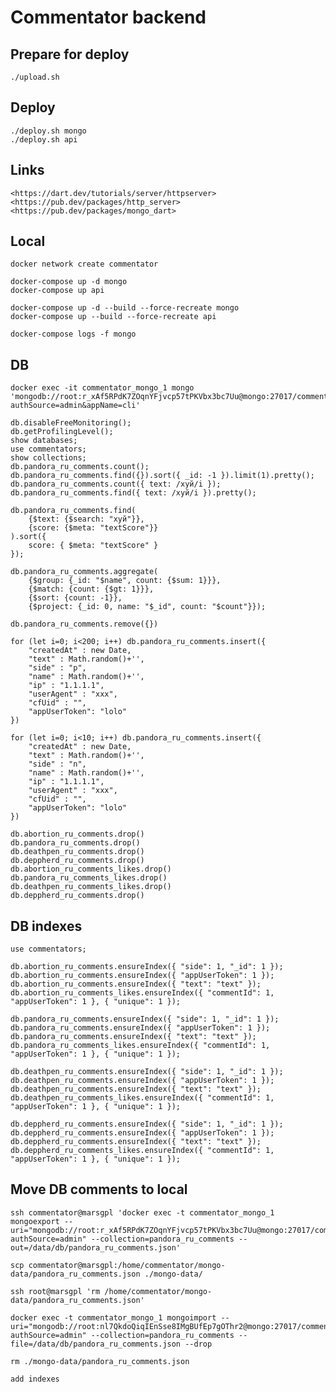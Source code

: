 # Commentator backend

## Prepare for deploy

    ./upload.sh

## Deploy

    ./deploy.sh mongo
    ./deploy.sh api

## Links

    <https://dart.dev/tutorials/server/httpserver>
    <https://pub.dev/packages/http_server>
    <https://pub.dev/packages/mongo_dart>

## Local

    docker network create commentator

    docker-compose up -d mongo
    docker-compose up api

    docker-compose up -d --build --force-recreate mongo
    docker-compose up --build --force-recreate api

    docker-compose logs -f mongo

## DB

    docker exec -it commentator_mongo_1 mongo 'mongodb://root:r_xAf5RPdK7ZOqnYFjvcp57tPKVbx3bc7Uu@mongo:27017/commentators?authSource=admin&appName=cli'

    db.disableFreeMonitoring();
    db.getProfilingLevel();
    show databases;
    use commentators;
    show collections;
    db.pandora_ru_comments.count();
    db.pandora_ru_comments.find({}).sort({ _id: -1 }).limit(1).pretty();
    db.pandora_ru_comments.count({ text: /хуй/i });
    db.pandora_ru_comments.find({ text: /хуй/i }).pretty();

    db.pandora_ru_comments.find(
        {$text: {$search: "хуй"}},
        {score: {$meta: "textScore"}}
    ).sort({
        score: { $meta: "textScore" }
    });

    db.pandora_ru_comments.aggregate(
        {$group: {_id: "$name", count: {$sum: 1}}},
        {$match: {count: {$gt: 1}}},
        {$sort: {count: -1}},
        {$project: {_id: 0, name: "$_id", count: "$count"}});

    db.pandora_ru_comments.remove({})

    for (let i=0; i<200; i++) db.pandora_ru_comments.insert({
        "createdAt" : new Date,
        "text" : Math.random()+'',
        "side" : "p",
        "name" : Math.random()+'',
        "ip" : "1.1.1.1",
        "userAgent" : "xxx",
        "cfUid" : "",
        "appUserToken": "lolo"
    })

    for (let i=0; i<10; i++) db.pandora_ru_comments.insert({
        "createdAt" : new Date,
        "text" : Math.random()+'',
        "side" : "n",
        "name" : Math.random()+'',
        "ip" : "1.1.1.1",
        "userAgent" : "xxx",
        "cfUid" : "",
        "appUserToken": "lolo"
    })

    db.abortion_ru_comments.drop()
    db.pandora_ru_comments.drop()
    db.deathpen_ru_comments.drop()
    db.deppherd_ru_comments.drop()
    db.abortion_ru_comments_likes.drop()
    db.pandora_ru_comments_likes.drop()
    db.deathpen_ru_comments_likes.drop()
    db.deppherd_ru_comments.drop()

## DB indexes

    use commentators;

    db.abortion_ru_comments.ensureIndex({ "side": 1, "_id": 1 });
    db.abortion_ru_comments.ensureIndex({ "appUserToken": 1 });
    db.abortion_ru_comments.ensureIndex({ "text": "text" });
    db.abortion_ru_comments_likes.ensureIndex({ "commentId": 1, "appUserToken": 1 }, { "unique": 1 });

    db.pandora_ru_comments.ensureIndex({ "side": 1, "_id": 1 });
    db.pandora_ru_comments.ensureIndex({ "appUserToken": 1 });
    db.pandora_ru_comments.ensureIndex({ "text": "text" });
    db.pandora_ru_comments_likes.ensureIndex({ "commentId": 1, "appUserToken": 1 }, { "unique": 1 });

    db.deathpen_ru_comments.ensureIndex({ "side": 1, "_id": 1 });
    db.deathpen_ru_comments.ensureIndex({ "appUserToken": 1 });
    db.deathpen_ru_comments.ensureIndex({ "text": "text" });
    db.deathpen_ru_comments_likes.ensureIndex({ "commentId": 1, "appUserToken": 1 }, { "unique": 1 });

    db.deppherd_ru_comments.ensureIndex({ "side": 1, "_id": 1 });
    db.deppherd_ru_comments.ensureIndex({ "appUserToken": 1 });
    db.deppherd_ru_comments.ensureIndex({ "text": "text" });
    db.deppherd_ru_comments_likes.ensureIndex({ "commentId": 1, "appUserToken": 1 }, { "unique": 1 });

## Move DB comments to local

    ssh commentator@marsgpl 'docker exec -t commentator_mongo_1 mongoexport --uri="mongodb://root:r_xAf5RPdK7ZOqnYFjvcp57tPKVbx3bc7Uu@mongo:27017/commentators?authSource=admin" --collection=pandora_ru_comments --out=/data/db/pandora_ru_comments.json'

    scp commentator@marsgpl:/home/commentator/mongo-data/pandora_ru_comments.json ./mongo-data/

    ssh root@marsgpl 'rm /home/commentator/mongo-data/pandora_ru_comments.json'

    docker exec -t commentator_mongo_1 mongoimport --uri="mongodb://root:nl7QkdoQiqIEnSse8IMgBUfEp7gOThr2@mongo:27017/commentators?authSource=admin" --collection=pandora_ru_comments --file=/data/db/pandora_ru_comments.json --drop

    rm ./mongo-data/pandora_ru_comments.json

    add indexes
